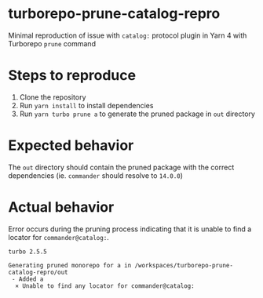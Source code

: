 # turborepo-prune-catalog-repro
Minimal reproduction of issue with `catalog:` protocol plugin in Yarn 4 with Turborepo `prune` command

# Steps to reproduce

1. Clone the repository
2. Run `yarn install` to install dependencies
3. Run `yarn turbo prune a` to generate the pruned package in `out` directory

# Expected behavior

The `out` directory should contain the pruned package with the correct dependencies (ie. `commander` should resolve to `14.0.0`)

# Actual behavior

Error occurs during the pruning process indicating that it is unable to find a locator for `commander@catalog:`.

```
turbo 2.5.5

Generating pruned monorepo for a in /workspaces/turborepo-prune-catalog-repro/out
 - Added a
  × Unable to find any locator for commander@catalog:
```